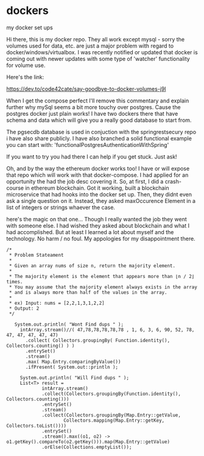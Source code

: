 # dockers
my docker set ups

Hi there, this is my docker repo. They all work except mysql - sorry the volumes used for data, etc. are just a major problem
with regard to docker/windows/virtualbox. I was recently notified or updated that docker is coming out with newer updates with some
type of 'watcher' functionality for volume use. 

Here's the link:

   https://dev.to/code42cate/say-goodbye-to-docker-volumes-j9l


When I get the compose perfect I'll remove this commentary and explain further why
mySql seems a bit more touchy over postgres. Cause the postgres docker just plain works! I have two dockers there that have schema
and data which will give you a really good database to start from.

The pgsecdb database is used in conjuction with the springrestsecury repo i have also share publicly. I have also branched a solid
functional example you can start with: 'functionalPostgresAuthenticationWithSpring'

If you want to try you had there I can help if you get stuck. Just ask!

Oh, and by the way the ethereum docker works too! I have or will expose that repo which will work with that docker-compose. I had applied
for an opportunity the had the job desc covering it. So, at first, I did a crash-course in ethereum blockchain. 
Got it working, built a blockchain microservice that had hooks into the docker set up. Then, they didnt even ask a single question on it.
Instead, they asked maxOccurence Element in a list of integers or strings whaever the case. 

here's the magic on that one... Though I really wanted the job they went with someone else. I had wished they asked about blockchain and
what I had accomplished. But at least I learned a lot about myself and the technology. No harm / no foul. My appologies for my disappointment
there.

	/*
	 * Problem Stateament
	 *
	 * Given an array nums of size n, return the majority element.
	 *
	 * The majority element is the element that appears more than ⌊n / 2⌋ times. 
	 * You may assume that the majority element always exists in the array
	 * and is always more than half of the values in the array.
	 *
	 * ex) Input: nums = [2,2,1,3,1,2,2]
	 * Output: 2
	 */
	 
   	   System.out.println( "Wont Find dups " );
	     intArray.stream()//( 47,78,78,78,78,78 , 1, 6, 3, 6, 90, 52, 78, 47, 47, 47, 47, 47)
	       .collect( Collectors.groupingBy( Function.identity(), Collectors.counting() ) )
	       .entrySet()
	       .stream()
	       .max( Map.Entry.comparingByValue())
	       .ifPresent( System.out::println );

	     System.out.println( "Will Find dups " );
	     List<T> result =
	    		 intArray.stream()
	    		 .collect(Collectors.groupingBy(Function.identity(), Collectors.counting()))
	    		 .entrySet()
	    		 .stream()
	    		 .collect(Collectors.groupingBy(Map.Entry::getValue,
	    				 Collectors.mapping(Map.Entry::getKey, Collectors.toList())))
	    		 .entrySet()
	    		 .stream().max((o1, o2) -> o1.getKey().compareTo(o2.getKey())).map(Map.Entry::getValue)
	    		 .orElse(Collections.emptyList());


